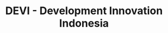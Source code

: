 ---
title: DEVI - Development Innovation Indonesia
description: DEVI facilitates information sharing, networking, and collaboration in support of development innovation in Indonesia.
url: https://devi.id/
img: /projects/devi.png
alt: DEVI
status: Finished
start: '2017-05-01T17:00:00.000Z'
end: '2018-01-30T17:00:00.000Z'
---